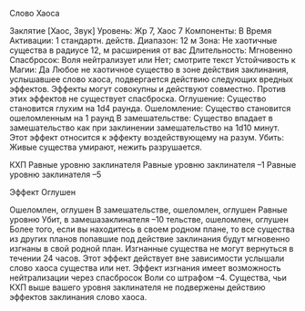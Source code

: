 
Слово Хаоса

Заклятие [Хаос, Звук]
Уровень: Жр 7, Хаос 7
Компоненты: В
Время Активации: 1 стандартн. действ.
Диапазон: 12 м
Зона: Не хаотичные существа в радиусе
12, м расширения от вас
Длительность: Мгновенно
Спасбросок: Воля нейтрализует или Нет;
смотрите текст
Устойчивость к Магии: Да
Любое не хаотичное существо в зоне
действия заклинания, услышавшее слово хаоса, подвергается действию следующих вредных эффектов.
Эффекты могут совокупны и действуют совместно. Против этих эффектов не существует спасброска.
Оглушение: Существо становится
глухим на 1d4 раунда.
Ошеломление: Существо становится
ошеломленным на 1 раунд
В замешательстве: Существо впадает в замешательство как при заклинении замешательство на 1d10 минут.
Этот эффект относится к эффекту воздействующему на разум.
Убить: Живые существа умирают,
нежить разрушается.

КХП
Равные уровню
заклинателя
Равные уровню
заклинателя –1
Равные уровню
заклинателя –5

Эффект
Оглушен

Ошеломлен,
оглушен
В замешательстве, ошеломлен, оглушен
Равные уровню Убит, в замешазаклинателя –10 тельстве, ошеломлен, оглушен
Более того, если вы находитесь в своем родном плане, то все существа из
других планов попавшие под действие
заклинания будут мгновенно изгнаны в
свой родной план. Изгнанные существа
не могут вернуться в течении 24 часов.
Этот эффект действует вне зависимости
услышали слово хаоса существа или
нет. Эффект изгнания имеет возможность нейтрализации через спасбросок
Воли со штрафом –4.
Существа, чьи КХП выше вашего
уровня заклинателя не подвержены
действию эффектов заклинания слово
хаоса.